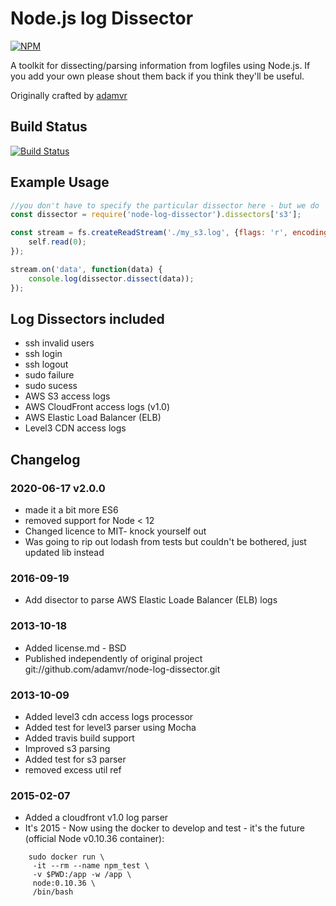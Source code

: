 # Node.js log Dissector

[![NPM](https://nodei.co/npm/node-log-dissector.png?downloads=true)](https://nodei.co/npm/node-log-dissector/)

A toolkit for dissecting/parsing information from logfiles using Node.js.
If you add your own please shout them back if you think they'll be useful.

Originally crafted by [adamvr](https://github.com/adamvr/node-log-dissector.git)

## Build Status
[![Build Status](https://travis-ci.org/jujhars13/node-log-dissector.png?branch=master)](https://travis-ci.org/jujhars13/node-log-dissector)

## Example Usage

```javascript
//you don't have to specify the particular dissector here - but we do
const dissector = require('node-log-dissector').dissectors['s3'];

const stream = fs.createReadStream('./my_s3.log', {flags: 'r', encoding: 'utf-8', autoClose: true}).on('readable', function() {
    self.read(0);
});

stream.on('data', function(data) {
    console.log(dissector.dissect(data));
});
```

## Log Dissectors included

- ssh invalid users
- ssh login
- ssh logout
- sudo failure
- sudo sucess
- AWS S3 access logs
- AWS CloudFront access logs (v1.0)
- AWS Elastic Load Balancer (ELB)
- Level3 CDN access logs

## Changelog

### 2020-06-17 v2.0.0
- made it a bit more ES6
- removed support for Node < 12
- Changed licence to MIT- knock yourself out
- Was going to rip out lodash from tests but couldn't be bothered, just updated lib instead

### 2016-09-19
- Add disector to parse AWS Elastic Loade Balancer (ELB) logs

### 2013-10-18
- Added license.md - BSD
- Published independently of original project <adamvr> git://github.com/adamvr/node-log-dissector.git

### 2013-10-09
- Added level3 cdn access logs processor
- Added test for level3 parser using Mocha
- Added travis build support
- Improved s3 parsing
- Added test for s3 parser
- removed excess util ref

### 2015-02-07
- Added a cloudfront v1.0 log parser
- It's 2015 - Now using the docker to develop and test - it's the future (official Node v0.10.36 container):
```
    sudo docker run \
     -it --rm --name npm_test \ 
     -v $PWD:/app -w /app \ 
     node:0.10.36 \
     /bin/bash
```
